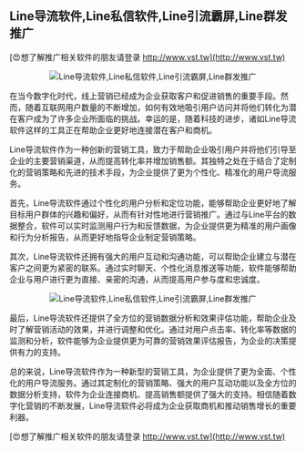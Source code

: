 ## **Line导流软件,Line私信软件,Line引流霸屏,Line群发推广**

[😍想了解推广相关软件的朋友请登录 http://www.vst.tw](http://www.vst.tw)

 <center><img src="https://vst.tw/MP4/tuiguang/png/6.png" alt="Line导流软件,Line私信软件,Line引流霸屏,Line群发推广"></center>

在当今数字化时代，线上营销已经成为企业获取客户和促进销售的重要手段。然而，随着互联网用户数量的不断增加，如何有效地吸引用户访问并将他们转化为潜在客户成为了许多企业所面临的挑战。幸运的是，随着科技的进步，诸如Line导流软件这样的工具正在帮助企业更好地连接潜在客户和商机。

Line导流软件作为一种创新的营销工具，致力于帮助企业吸引用户并将他们引导至企业的主要营销渠道，从而提高转化率并增加销售额。其独特之处在于结合了定制化的营销策略和先进的技术手段，为企业提供了更为个性化、精准化的用户导流服务。

首先，Line导流软件通过个性化的用户分析和定位功能，能够帮助企业更好地了解目标用户群体的兴趣和偏好，从而有针对性地进行营销推广。通过与Line平台的数据整合，软件可以实时监测用户行为和反馈数据，为企业提供更为精准的用户画像和行为分析报告，从而更好地指导企业制定营销策略。

其次，Line导流软件还拥有强大的用户互动和沟通功能，可以帮助企业建立与潜在客户之间更为紧密的联系。通过实时聊天、个性化消息推送等功能，软件能够帮助企业与用户进行更为直接、亲密的沟通，从而提高用户参与度和忠诚度。

 <center><img src="https://vst.tw/MP4/tuiguang/png/4.png" alt="Line导流软件,Line私信软件,Line引流霸屏,Line群发推广"></center>

最后，Line导流软件还提供了全方位的营销数据分析和效果评估功能，帮助企业及时了解营销活动的效果，并进行调整和优化。通过对用户点击率、转化率等数据的监测和分析，软件能够为企业提供更为可靠的营销效果评估报告，为企业的决策提供有力的支持。

总的来说，Line导流软件作为一种新型的营销工具，为企业提供了更为全面、个性化的用户导流服务。通过其定制化的营销策略、强大的用户互动功能以及全方位的数据分析支持，软件为企业连接商机、提高销售额提供了强大的支持。相信随着数字化营销的不断发展，Line导流软件必将成为企业获取商机和推动销售增长的重要利器。

[😍想了解推广相关软件的朋友请登录 http://www.vst.tw](http://www.vst.tw)



